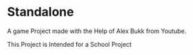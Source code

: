 # Standalone
A game Project made with the Help of Alex Bukk from Youtube.

This Project is Intended for a School Project
